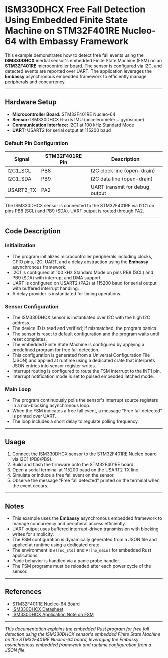 # ISM330DHCX Free Fall Detection Using Embedded Finite State Machine on STM32F401RE Nucleo-64 with Embassy Framework

This example demonstrates how to detect free fall events using the **ISM330DHCX** inertial sensor's embedded Finite State Machine (FSM) on an **STM32F401RE** microcontroller board. The sensor is configured via I2C, and detected events are reported over UART. The application leverages the **Embassy** asynchronous embedded framework to efficiently manage peripherals and concurrency.

---

## Hardware Setup

- **Microcontroller Board:** STM32F401RE Nucleo-64
- **Sensor:** ISM330DHCX 6-axis IMU (accelerometer + gyroscope)
- **Communication Interface:** I2C1 at 100 kHz Standard Mode
- **UART:** USART2 for serial output at 115200 baud

### Default Pin Configuration

| Signal       | STM32F401RE Pin | Description                    |
|--------------|-----------------|-------------------------------|
| I2C1_SCL     | PB8             | I2C clock line (open-drain)   |
| I2C1_SDA     | PB9             | I2C data line (open-drain)    |
| USART2_TX    | PA2             | UART transmit for debug output|

The ISM330DHCX sensor is connected to the STM32F401RE via I2C1 on pins PB8 (SCL) and PB9 (SDA). UART output is routed through PA2.

---

## Code Description

### Initialization

- The program initializes microcontroller peripherals including clocks, GPIO pins, I2C, UART, and a delay abstraction using the **Embassy** asynchronous framework.
- I2C1 is configured at 100 kHz Standard Mode on pins PB8 (SCL) and PB9 (SDA) with interrupt and DMA support.
- UART is configured on USART2 (PA2) at 115200 baud for serial output with buffered interrupt handling.
- A delay provider is instantiated for timing operations.

### Sensor Configuration

- The ISM330DHCX sensor is instantiated over I2C with the high I2C address.
- The device ID is read and verified; if mismatched, the program panics.
- The sensor is reset to default configuration and the program waits until reset completes.
- The embedded Finite State Machine is configured by applying a predefined program for free fall detection.
- This configuration is generated from a Universal Configuration File (JSON) and applied at runtime using a dedicated crate that interprets JSON entries into sensor register writes.
- Interrupt routing is configured to route the FSM interrupt to the INT1 pin.
- Interrupt notification mode is set to pulsed embedded latched mode.

### Main Loop

- The program continuously polls the sensor's interrupt source registers in a non-blocking asynchronous loop.
- When the FSM indicates a free fall event, a message "Free fall detected" is printed over UART.
- The loop includes a short delay to regulate polling frequency.

---

## Usage

1. Connect the ISM330DHCX sensor to the STM32F401RE Nucleo board via I2C1 (PB8/PB9).
2. Build and flash the firmware onto the STM32F401RE board.
3. Open a serial terminal at 115200 baud on the USART2 TX line.
4. Simulate or induce a free fall event on the sensor.
5. Observe the message "Free fall detected" printed on the terminal when the event occurs.

---

## Notes

- This example uses the **Embassy** asynchronous embedded framework to manage concurrency and peripheral access efficiently.
- UART output uses buffered interrupt-driven transmission with blocking writes for simplicity.
- The FSM configuration is dynamically generated from a JSON file and applied at runtime using a dedicated crate.
- The environment is `#![no_std]` and `#![no_main]` for embedded Rust applications.
- Panic behavior is handled via a panic probe handler.
- The FSM programs must be reloaded after each power cycle of the sensor.

---

## References

- [STM32F401RE Nucleo-64 Board](https://www.st.com/en/evaluation-tools/nucleo-f401re.html)
- [ISM330DHCX Datasheet](https://www.st.com/resource/en/datasheet/ism330dhcx.pdf)
- [ISM330DHCX Application Note on FSM](https://www.st.com/resource/en/application_note/an5388-ism330dhcx-finite-state-machine-stmicroelectronics.pdf)

---

*This documentation explains the embedded Rust program for free fall detection using the ISM330DHCX sensor's embedded Finite State Machine on the STM32F401RE Nucleo-64 board, leveraging the Embassy asynchronous embedded framework and runtime configuration from a JSON file.*